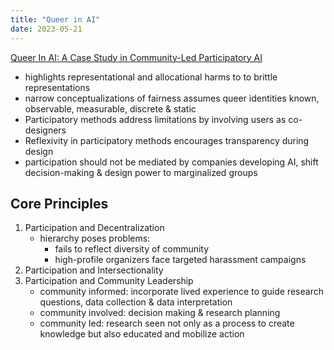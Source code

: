 ```yaml
---
title: "Queer in AI"
date: 2023-05-21
---
```

[Queer In AI: A Case Study in Community-Led Participatory AI](https://arxiv.org/abs/2303.16972)

- highlights representational and allocational harms to to brittle representations
- narrow conceptualizations of fairness assumes queer identities known, observable, measurable, discrete & static
- Participatory methods address limitations by involving users as co-designers
- Reflexivity in participatory methods encourages transparency during design
- participation should not be mediated by companies developing AI, shift decision-making & design power to marginalized groups
## Core Principles
1. Participation and Decentralization
	- hierarchy poses problems:
		- fails to reflect diversity of community
		- high-profile organizers face targeted harassment campaigns
2. Participation and Intersectionality
3. Participation and Community Leadership
	- community informed: incorporate lived experience to guide research questions, data collection & data interpretation
	- community involved: decision making & research planning
	- community led: research seen not only as a process to create knowledge but also educated and mobilize action